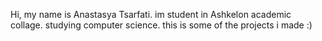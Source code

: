 Hi,
my name is Anastasya Tsarfati.
im student in Ashkelon academic collage. studying computer science.
this is some of the projects i made :) 
